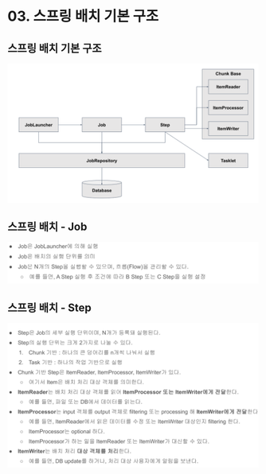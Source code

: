 # 03. 스프링 배치 기본 구조

## 스프링 배치 기본 구조
![1.png](./img/1.png)

## 스프링 배치 - Job
![2.png](./img/2.png)

## 스프링 배치 - Step
![3.png](./img/3.png)